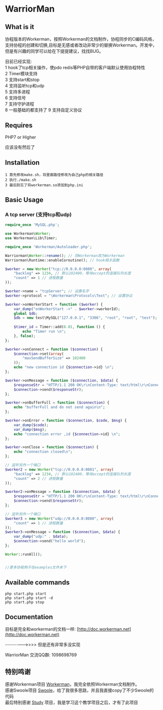 # WarriorMan
## What is it
协程版本的Workerman，按照Workerman的文档制作，协程同步的C编码风格，支持协程的创建和切换,目标是无感或者改动非常少的替换Workerman。开发中，但是有兴趣的同学可以给在下提提建议，找找BUG。    
  
目前已经实现:  
1 hook了tcp相关操作，使pdo redis等PHP自带的客户端默认使用协程特性  
2 Timer模块支持  
3 支持start和stop  
4 支持监听tcp和udp  
5 支持多进程  
6 支持信号  
7 支持守护进程  
8 一般基础的都支持了
9 支持自定义协议

## Requires
PHP7 or Higher

应该没有然后了

## Installation

```
1 首先修改make.sh，将里面路径修改为自己php的相关路径
2 执行./make.sh
3 最后别忘了将workerman.so添加到php.ini
```

## Basic Usage

### A tcp server  (支持tcp和udp)
```php
require_once 'MySQL.php';

use Workerman\Worker;
use Workerman\Lib\Timer;

require_once 'Workerman/Autoloader.php';

Warriorman\Worker::rename(); // 将Workerman改为Workerman
Warriorman\Runtime::enableCoroutine(); // hook相关函数

$worker = new Worker("tcp://0.0.0.0:8080", array(
	"backlog" => 1234, // 默认102400，等待accept的连接队列长度
	"count" => 1 // 进程数量
));

$worker->name = "tcpServer"; // 设置名字
$worker->protocol = "\Workerman\Protocols\Text"; // 设置协议

$worker->onWorkerStart = function ($worker) {
	var_dump("onWorkerStart ->" . $worker->workerId);
	global $db;
	$db = new test\MySQL("127.0.0.1", "3306", "root", "root", "test");
	
	$timer_id = Timer::add(0.01, function () {
		echo "Timer run \n";
	}, false);
};

$worker->onConnect = function ($connection) {
	$connection->set(array(
		"maxSendBufferSize" => 102400
	));
	echo "new connection id {$connection->id} \n";
};

$worker->onMessage = function ($connection, $data) {
	$responseStr = "HTTP/1.1 200 OK\r\nContent-Type: text/html\r\nConnection: Keep-Alive\r\nContent-Length: 11\r\n\r\nhello worla\r\n";
	$connection->send($responseStr);
};

$worker->onBufferFull = function ($connection) {
	echo "bufferFull and do not send again\n";
};

$worker->onError = function ($connection, $code, $msg) {
	var_dump($code);
	var_dump($msg);
	echo "connection error ,id {$connection->id} \n";
};

$worker->onClose = function ($connection) {
	echo "connection closed\n";
};

// 监听另外一个端口
$worker2 = new Worker("tcp://0.0.0.0:8081", array(
	"backlog" => 1234, // 默认102400，等待accept的连接队列长度
	"count" => 2 // 进程数量
));

$worker2->onMessage = function ($connection, $data) {
	$responseStr = "HTTP/1.1 200 OK\r\nContent-Type: text/html\r\nConnection: Keep-Alive\r\nContent-Length: 11\r\n\r\nhello worlb\r\n";
	$connection->send($responseStr);
};

// 监听另外一个端口
$worker3 = new Worker("udp://0.0.0.0:8080", array(
	"count" => 1 // 进程数量
));
$worker3->onMessage = function ($connection, $data) {
	var_dump("udp:" . $data);
	$connection->send("hello world");
};

Worker::runAll();


//更多协程例子在examples文件夹下
```

## Available commands
```php start.php start  ```  
```php start.php start -d  ```  
```php start.php stop  ```

## Documentation

目标是完全和workerman的文档一样: [http://doc.workerman.net](http://doc.workerman.net) 

--------->>>>                           但是还有非常多没实现

WarriorMan 交流QQ群: 1098698769

## 特别鸣谢

感谢Workerman项目 [Workerman](https://github.com/walkor/Workerman)，我完全依照Workerman文档制作。  
感谢Swoole项目 [Swoole](https://github.com/swoole/swoole-src)，给了我很多思路，并且我直接copy了不少Swoole的代码  
最后特别感谢 [Study](https://github.com/php-extension-research/study) 项目，我是学习这个教学项目之后，才有了此项目  



